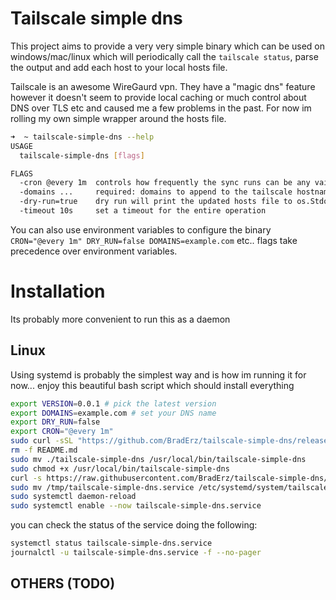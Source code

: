 # Tailscale simple dns

This project aims to provide a very very simple binary which can be used on windows/mac/linux which will periodically 
call the `tailscale status`, parse the output and add each host to your local hosts file.

Tailscale is an awesome WireGaurd vpn. They have a "magic dns" feature however it doesn't seem to provide local caching
or much control about DNS over TLS etc and caused me a few problems in the past. For now im rolling my own simple wrapper around the hosts file.

```bash
➜  ~ tailscale-simple-dns --help
USAGE
  tailscale-simple-dns [flags]

FLAGS
  -cron @every 1m  controls how frequently the sync runs can be any vaild cron experssion
  -domains ...     required: domains to append to the tailscale hostname
  -dry-run=true    dry run will print the updated hosts file to os.Stdout rather than updating /etc/hosts
  -timeout 10s     set a timeout for the entire operation
```

You can also use environment variables to configure the binary `CRON="@every 1m" DRY_RUN=false DOMAINS=example.com` etc.. flags take precedence over environment variables.

# Installation
Its probably more convenient to run this as a daemon  

## Linux
Using systemd is probably the simplest way and is how im running it for now... enjoy this beautiful bash script which should install everything

```bash
export VERSION=0.0.1 # pick the latest version
export DOMAINS=example.com # set your DNS name
export DRY_RUN=false 
export CRON="@every 1m"
sudo curl -sSL "https://github.com/BradErz/tailscale-simple-dns/releases/download/v${VERSION}/tailscale-simple-dns_${VERSION}_$(uname -s)_$(uname -m).tar.gz" | tar -xzvf - 
rm -f README.md
sudo mv ./tailscale-simple-dns /usr/local/bin/tailscale-simple-dns
sudo chmod +x /usr/local/bin/tailscale-simple-dns
curl -s https://raw.githubusercontent.com/BradErz/tailscale-simple-dns/main/init/tailscale-simple-dns.service | envsubst > /tmp/tailscale-simple-dns.service
sudo mv /tmp/tailscale-simple-dns.service /etc/systemd/system/tailscale-simple-dns.service
sudo systemctl daemon-reload
sudo systemctl enable --now tailscale-simple-dns.service
```

you can check the status of the service doing the following:
```bash
systemctl status tailscale-simple-dns.service
journalctl -u tailscale-simple-dns.service -f --no-pager
```

## OTHERS (TODO)